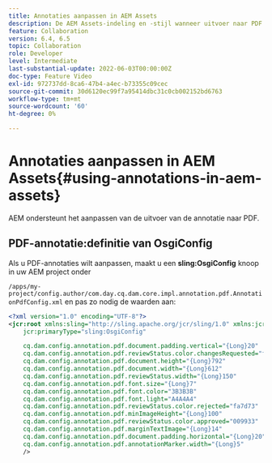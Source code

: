 ```yaml
---
title: Annotaties aanpassen in AEM Assets
description: De AEM Assets-indeling en -stijl wanneer uitvoer naar PDF wordt uitgevoerd, kunnen worden geconfigureerd door AEM ontwikkelaars.
feature: Collaboration
version: 6.4, 6.5
topic: Collaboration
role: Developer
level: Intermediate
last-substantial-update: 2022-06-03T00:00:00Z
doc-type: Feature Video
exl-id: 972737dd-8ca6-47b4-a4ec-b73355c09cec
source-git-commit: 30d6120ec99f7a95414dbc31c0cb002152bd6763
workflow-type: tm+mt
source-wordcount: '60'
ht-degree: 0%

---
```


# Annotaties aanpassen in AEM Assets{#using-annotations-in-aem-assets}

AEM ondersteunt het aanpassen van de uitvoer van de annotatie naar PDF.

## PDF-annotatie:definitie van OsgiConfig

Als u PDF-annotaties wilt aanpassen, maakt u een **sling:OsgiConfig** knoop in uw AEM project onder

`/apps/my-project/config.author/com.day.cq.dam.core.impl.annotation.pdf.AnnotationPdfConfig.xml` en pas zo nodig de waarden aan:

```xml
<?xml version="1.0" encoding="UTF-8"?>
<jcr:root xmlns:sling="http://sling.apache.org/jcr/sling/1.0" xmlns:jcr="http://www.jcp.org/jcr/1.0"
    jcr:primaryType="sling:OsgiConfig"

    cq.dam.config.annotation.pdf.document.padding.vertical="{Long}20"
    cq.dam.config.annotation.pdf.reviewStatus.color.changesRequested="fad269"
    cq.dam.config.annotation.pdf.document.height="{Long}792"
    cq.dam.config.annotation.pdf.document.width="{Long}612"
    cq.dam.config.annotation.pdf.reviewStatus.width="{Long}150"
    cq.dam.config.annotation.pdf.font.size="{Long}7"
    cq.dam.config.annotation.pdf.font.color="3B3B3B"
    cq.dam.config.annotation.pdf.font.light="A4A4A4"
    cq.dam.config.annotation.pdf.reviewStatus.color.rejected="fa7d73"
    cq.dam.config.annotation.pdf.minImageHeight="{Long}100"
    cq.dam.config.annotation.pdf.reviewStatus.color.approved="009933"
    cq.dam.config.annotation.pdf.marginTextImage="{Long}14"
    cq.dam.config.annotation.pdf.document.padding.horizontal="{Long}20"
    cq.dam.config.annotation.pdf.annotationMarker.width="{Long}5"
    />
```
